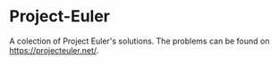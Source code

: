 # Project-Euler
A colection of Project Euler's solutions.
The problems can be found on https://projecteuler.net/.
